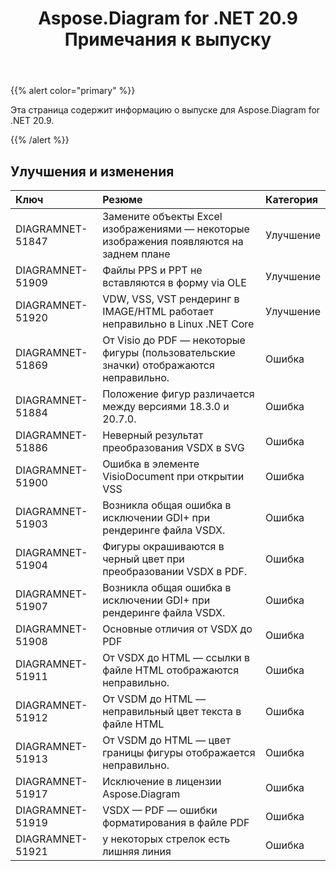 ﻿---
title: Aspose.Diagram for .NET 20.9 Примечания к выпуску
type: docs
weight: 13
url: /ru/net/aspose-diagram-for-net-20-9-release-notes/
---
{{% alert color="primary" %}}

Эта страница содержит информацию о выпуске для Aspose.Diagram for .NET 20.9.

{{% /alert %}}
## **Улучшения и изменения**  ##

|**Ключ**|**Резюме**|**Категория**|
|:- |:- |:- |
|DIAGRAMNET-51847|Замените объекты Excel изображениями — некоторые изображения появляются на заднем плане|Улучшение|
|DIAGRAMNET-51909|Файлы PPS и PPT не вставляются в форму via OLE|Улучшение|
|DIAGRAMNET-51920|VDW, VSS, VST рендеринг в IMAGE/HTML работает неправильно в Linux .NET Core|Улучшение|
|DIAGRAMNET-51869|От Visio до PDF — некоторые фигуры (пользовательские значки) отображаются неправильно.|Ошибка|
|DIAGRAMNET-51884|Положение фигур различается между версиями 18.3.0 и 20.7.0.|Ошибка|
|DIAGRAMNET-51886|Неверный результат преобразования VSDX в SVG|Ошибка|
|DIAGRAMNET-51900|Ошибка в элементе VisioDocument при открытии VSS|Ошибка|
|DIAGRAMNET-51903|Возникла общая ошибка в исключении GDI+ при рендеринге файла VSDX.|Ошибка|
|DIAGRAMNET-51904|Фигуры окрашиваются в черный цвет при преобразовании VSDX в PDF.|Ошибка|
|DIAGRAMNET-51907|Возникла общая ошибка в исключении GDI+ при рендеринге файла VSDX.|Ошибка|
|DIAGRAMNET-51908|Основные отличия от VSDX до PDF|Ошибка|
|DIAGRAMNET-51911|От VSDX до HTML — ссылки в файле HTML отображаются неправильно.|Ошибка|
|DIAGRAMNET-51912|От VSDM до HTML — неправильный цвет текста в файле HTML|Ошибка|
|DIAGRAMNET-51913|От VSDM до HTML — цвет границы фигуры отображается неправильно.|Ошибка|
|DIAGRAMNET-51917|Исключение в лицензии Aspose.Diagram|Ошибка|
|DIAGRAMNET-51919|VSDX — PDF — ошибки форматирования в файле PDF|Ошибка|
|DIAGRAMNET-51921|у некоторых стрелок есть лишняя линия|Ошибка|
